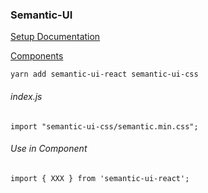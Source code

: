 ### Semantic-UI  

[Setup Documentation](https://react.semantic-ui.com/usage)

[Components](https://react.semantic-ui.com/collections/grid/)   
  
```yarn add semantic-ui-react semantic-ui-css```

###### *index.js*
```import "semantic-ui-css/semantic.min.css";```  

###### *Use in Component*
```import { XXX } from 'semantic-ui-react';```

